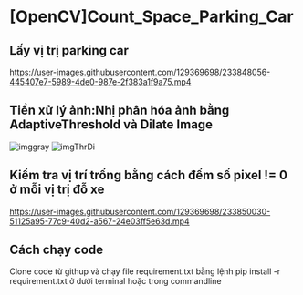 # [OpenCV]Count_Space_Parking_Car
## Lấy vị trị parking car
https://user-images.githubusercontent.com/129369698/233848056-445407e7-5989-4de0-987e-2f383a1f9a75.mp4
## Tiền xử lý ảnh:Nhị phân hóa ảnh bằng AdaptiveThreshold và Dilate Image
![imggray](https://user-images.githubusercontent.com/129369698/233849045-cbbc7fb0-7b77-4df4-a2ba-21277d14baa8.png)
![imgThrDi](https://user-images.githubusercontent.com/129369698/233849353-d2930a1a-0ff9-41f2-b206-9715efe7ad56.png)
## Kiểm tra vị trí trống bằng cách đếm số pixel != 0 ở mỗi vị trị đỗ xe
https://user-images.githubusercontent.com/129369698/233850030-51125a95-77c9-40d2-a567-24e03ff5e63d.mp4
## Cách chạy code
Clone code từ githup và chạy file requirement.txt bằng lệnh pip install -r requirement.txt ở dưới terminal hoặc trong commandline
